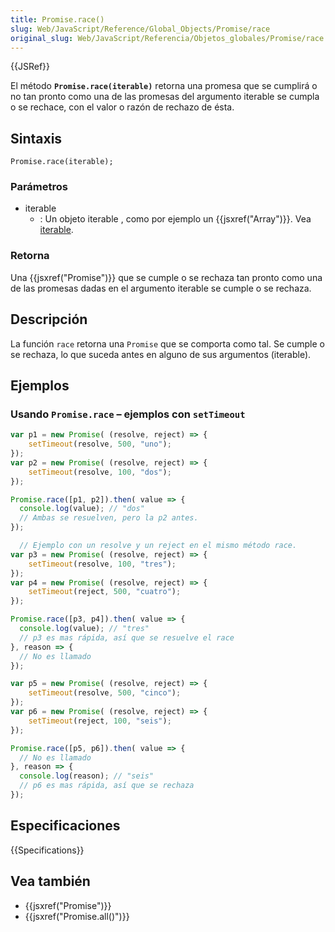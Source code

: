 ```yaml
---
title: Promise.race()
slug: Web/JavaScript/Reference/Global_Objects/Promise/race
original_slug: Web/JavaScript/Referencia/Objetos_globales/Promise/race
---
```


{{JSRef}}

El método **`Promise.race(iterable)`** retorna una promesa que se cumplirá o no tan pronto como una de las promesas del argumento iterable se cumpla o se rechace, con el valor o razón de rechazo de ésta.

## Sintaxis

```
Promise.race(iterable);
```

### Parámetros

- iterable
  - : Un objeto iterable , como por ejemplo un {{jsxref("Array")}}. Vea [iterable](/es/docs/Web/JavaScript/Guide/iterable).

### Retorna

Una {{jsxref("Promise")}} que se cumple o se rechaza tan pronto como una de las promesas dadas en el argumento iterable se cumple o se rechaza.

## Descripción

La función `race` retorna una `Promise` que se comporta como tal. Se cumple o se rechaza, lo que suceda antes en alguno de sus argumentos (iterable).

## Ejemplos

### Usando `Promise.race` – ejemplos con `setTimeout`

```js
var p1 = new Promise( (resolve, reject) => {
    setTimeout(resolve, 500, "uno");
});
var p2 = new Promise( (resolve, reject) => {
    setTimeout(resolve, 100, "dos");
});

Promise.race([p1, p2]).then( value => {
  console.log(value); // "dos"
  // Ambas se resuelven, pero la p2 antes.
});

  // Ejemplo con un resolve y un reject en el mismo método race.
var p3 = new Promise( (resolve, reject) => {
    setTimeout(resolve, 100, "tres");
});
var p4 = new Promise( (resolve, reject) => {
    setTimeout(reject, 500, "cuatro");
});

Promise.race([p3, p4]).then( value => {
  console.log(value); // "tres"
  // p3 es mas rápida, así que se resuelve el race
}, reason => {
  // No es llamado
});

var p5 = new Promise( (resolve, reject) => {
    setTimeout(resolve, 500, "cinco");
});
var p6 = new Promise( (resolve, reject) => {
    setTimeout(reject, 100, "seis");
});

Promise.race([p5, p6]).then( value => {
  // No es llamado
}, reason => {
  console.log(reason); // "seis"
  // p6 es mas rápida, así que se rechaza
});
```

## Especificaciones

{{Specifications}}

## Vea también

- {{jsxref("Promise")}}
- {{jsxref("Promise.all()")}}

